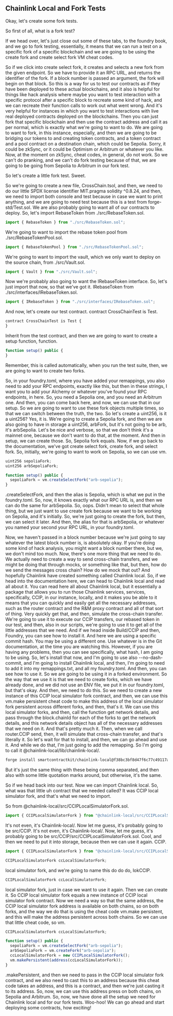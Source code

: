 ## Chainlink Local and Fork Tests

Okay, let's create some fork tests.

So first of all, what is a fork test?

If we head over, let's just close out some of these tabs, to the foundry book, and we go to fork testing, essentially, it means that we can run a test on a specific fork of a specific blockchain and we are going to be using the create fork and create select fork VM cheat codes.

So if we click into create select fork, it creates and selects a new fork from the given endpoint. So we have to provide it an RPC URL, and returns the identifier of the fork. If a block number is passed an argument, the fork will begin on that block. So this is a way for us to test our contracts as if they have been deployed to these actual blockchains, and it also is helpful for things like hack analysis where maybe you want to test interaction with a specific protocol after a specific block to recreate some kind of hack, and we can recreate their function calls to work out what went wrong. And it's very helpful for instances in which you want to test interactions with live real deployed contracts deployed on the blockchains. Then you can just fork that specific blockchain and then use the contract address and call it as per normal, which is exactly what we're going to want to do. We are going to want to fork, in this instance, especially, and then we are going to be bridging our tokens to and creating token contracts, and a token contract and a pool contract on a destination chain, which could be Sepolia. Sorry, it could be zkSync, or it could be Optimism or Arbitrum or whatever you like. Now, at the moment on zkSync, cheat codes, in general, do not work. So we can't do pranking, and we can't do fork testing because of that, we are going to be going from Sepolia to Arbitrum in our fork test.

So let's create a little fork test. Sweet.

So we're going to create a new file, CrossChain.tsol, and then, we need to do our little SPDX license identifier MIT.pragma solidity ^0.8.24, and then, we need to import both console and test because in case we want to print anything, and we are going to need test because this is a test from forge-std/Test.sol.  We are also probably going to want all of our contracts to deploy. So, let's import RebaseToken from ./src/RebaseToken.sol.

```javascript
import { RebaseToken } from "./src/RebaseToken.sol";
```

We're going to want to import the rebase token pool from ./src/RebaseTokenPool.sol.

```javascript
import { RebaseTokenPool } from "./src/RebaseTokenPool.sol";
```

We're going to want to import the vault, which we only want to deploy on the source chain, from ./src/Vault.sol.

```javascript
import { Vault } from "./src/Vault.sol";
```

Now we're probably also going to want the IRebaseToken interface. So, let's just import that now, so that we've got it. IRebaseToken from ./src/interfaces/IRebaseToken.sol.

```javascript
import { IRebaseToken } from "./src/interfaces/IRebaseToken.sol";
```

And now, let's create our test contract. contract CrossChainTest is Test.

```javascript
contract CrossChainTest is Test {
}
```

Inherit from the test contract, and then we are going to want to create a setup function, function.

```javascript
function setup() public {
}
```

Remember, this is called automatically, when you run the test suite, then, we are going to want to create two forks.

So, in your foundry.toml, where you have added your remappings, you also need to add your RPC endpoints, exactly like this, but then in these strings, I want you to add your Alchemy or whatever you've found your RPC endpoints, in here. So, you need a Sepolia one, and you need an Arbitrum one. And then, you can come back here, and now, we can use that in our setup. So we are going to want to use these fork objects multiple times, so that we can switch between the truth, the two. So let's create a uint256, is it a uint256? Yes, it is.  We're going to create a Sepolia fork, and then we are also going to have in storage a uint256, arbFork, but it's not going to be arb, it's arbSepolia. Let's be nice and verbose, so that we don't think it's a mainnet one, because we don't want to do that, at the moment. And then in setup, we can create those. So, Sepolia fork equals. Now, if we go back to the documentation, we've got create select fork, create fork, and select fork. So, initially, we're going to want to work on Sepolia, so we can use vm.

```javascript
uint256 sepoliaFork;
uint256 arbSepoliaFork;

function setup() public {
  sepoliaFork = vm.createSelectFork("arb-sepolia");
}
```

.createSelectFork, and then the alias is Sepolia, which is what we put in the foundry.toml. So, now, it knows exactly what our RPC URL is, and then we can do the same for arbSepolia. So, oops. Didn't mean to select that whole thing, but we just want to use create fork because we want to be working on Sepolia, and it's initially. So, we're just going to create the fork, but then, we can select it later. And then, the alias for that is arbSepolia, or whatever you named your second your RPC URL, in your foundry.toml.

Now, we haven't passed in a block number because we're just going to say whatever the latest block number is, is absolutely okay. If you're doing some kind of hack analysis, you might want a block number there, but we, we don't mind too much. Now, there's one more thing that we need to do. We actually need to create a way to send cross-chain transfers, and we might be doing that through mocks, or something like that, but then, how do we send the messages cross chain? How do we mock that out? And hopefully Chainlink have created something called Chainlink local. So, if we head into the documentation here, we can head to Chainlink local and read all about it. You can read here all about Chainlink local, but it essentially a package that allows you to run those Chainlink services, services, specifically, CCIP, in our instance, locally, and it makes you be able to it means that you can quickly and easily get all the necessary addresses, such as the router contract and the R&M proxy contract and all of that sort of thing. Very quickly get that, and then, simulate the cross-chain transfer. We're going to use it to execute our CCIP transfers, our rebased token in our test, and then, also in our scripts, we're going to use it to get all of the little addresses that we need. And if we head inside Build/CCIP and then, Foundry, you can see how to install it. And here we are using a specific commit hash. You may be using a different one. Use whatever is in the Git documentation, at the time you are watching this. However, if you are having any problems, then you can see specifically, what hash, I am going to be using. So, let's install that now, and I'm going to use also --no-dash-commit, and I'm going to install Chainlink local, and then, I'm going to need to add it into my remappings.txt, and all my foundry.toml. And then, you can see how to use it. So we are going to be using it in a forked environment. So the way that we use it is that we need to create forks, which we have already done, and we did not use an ENV file, we put it in our foundry.toml, but that's okay. And then, we need to do this. So we need to create a new instance of this CCIP local simulator fork contract, and then, we can use this vm.make persistent cheat code to make this address of the local simulator fork persistent across different forks, and then, that's it. We can use this local simulator forks, and then, call the function get network details, and pass through the block.chainId for each of the forks to get the network details, and this network details object has all of the necessary addresses that we need on it. And that's pretty much it. Then, when we call router.CCIP send, then, it will simulate that cross-chain transfer, and that's literally it. So let's wait for that to install, and then, we can go ahead and use it. And while we do that, I'm just going to add the remapping. So I'm going to call it @chainlink-local/lib/chainlink-local/.

```bash
forge install smartcontractkit/chainlink-local@f38bc3bf8d47f6c77c49117a31431da2eabc2e80189551d9
```

But it's just the same thing with these being comma separated, and then also with some little quotation marks around, but otherwise, it's the same.

So if we head back into our test. Now we can import Chainlink local. So, what was that little uh contract that we needed called? It was CCIP local simulator fork, and that's what we need to import.

So from @chainlink-local/src/CCIPLocalSimulatorFork.sol.

```javascript
import { CCIPLocalSimulatorFork } from "@chainlink-local/src/CCIPLocalSimulatorFork.sol";
```

It's not even, it's Chainlink-local/. Now let me guess, it's probably going to be src/CCIP. It's not even, it's Chainlink-local/. Now, let me guess, it's probably going to be src/CCIP/src/CCIPLocalSimulatorFork.sol. Cool, and then we need to put it into storage, because then we can use it again. CCIP.

```javascript
import { CCIPLocalSimulatorFork } from "@chainlink-local/src/CCIPLocalSimulatorFork.sol";

CCIPLocalSimulatorFork ccLocalSimulatorFork;
```

local simulator fork, and we're going to name this do do do, lokCCIP.

```javascript
CCIPLocalSimulatorFork ccLocalSimulatorFork;
```

local simulator fork, just in case we want to use it again. Then we can create it. So CCIP local simulator fork equals a new instance of CCIP local simulator fork contract. Now we need a way so that the same address, the CCIP local simulator fork address is available on both chains, so on both forks, and the way we do that is using the cheat code vm.make persistent, and this will make the address persistent across both chains. So we can use that little cheat code, so vm.

```javascript
CCIPLocalSimulatorFork ccLocalSimulatorFork;

function setup() public {
  sepoliaFork = vm.createSelectFork("arb-sepolia");
  arbSepoliaFork = vm.createFork("arb-sepolia");
  ccLocalSimulatorFork = new CCIPLocalSimulatorFork();
  vm.makePersistent(address(ccLocalSimulatorFork));
}
```

.makePersistent, and then we need to pass in the CCIP local simulator fork contract, and we also need to cast this to an address because this cheat code takes an address, and this is a contract, and then we're just casting it to its address. So, now, we can use this address press on both chains, on Sepolia and Arbitrum. So, now, we have done all the setup we need for Chainlink local and for our fork tests. Woo-hoo! We can go ahead and start deploying some contracts, how exciting! 

